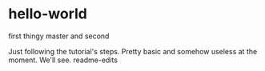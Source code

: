# hello-world

first thingy
master
and second


Just following the tutorial's steps. Pretty basic and somehow useless at the moment. We'll see.
readme-edits
